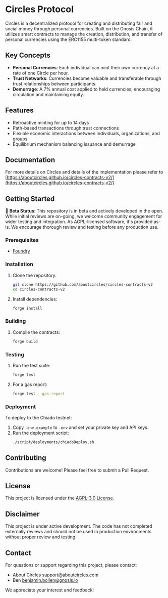 # Circles Protocol

Circles is a decentralized protocol for creating and distributing fair and social money through personal currencies. Built on the Gnosis Chain, it utilizes smart contracts to manage the creation, distribution, and transfer of personal currencies using the ERC1155 multi-token standard.

## Key Concepts

- **Personal Currencies**: Each individual can mint their own currency at a rate of one Circle per hour.
- **Trust Networks**: Currencies become valuable and transferable through trust relationships between participants.
- **Demurrage**: A 7% annual cost applied to held currencies, encouraging circulation and maintaining equity.

## Features

- Retroactive minting for up to 14 days
- Path-based transactions through trust connections
- Flexible economic interactions between individuals, organizations, and groups
- Equilibrium mechanism balancing issuance and demurrage

## Documentation

For more details on Circles and details of the implementation please refer to [https://aboutcircles.github.io/circles-contracts-v2/](https://aboutcircles.github.io/circles-contracts-v2/)

## Getting Started

🐲 **Beta Status**: This repository is in beta and actively developed in the open. While initial reviews are on-going, we welcome community engagement for wider testing and integration. As AGPL-licensed software, it's provided as-is. We encourage thorough review and testing before any production use.


### Prerequisites

- [Foundry](https://book.getfoundry.sh/getting-started/installation)

### Installation

1. Clone the repository:
    ```bash
    git clone https://github.com/aboutcircles/circles-contracts-v2
    cd circles-contracts-v2
    ```
2. Install dependencies:
    ```bash
    forge install
    ```
### Building

1. Compile the contracts:
    ```bash
    forge build
    ```

### Testing

1. Run the test suite:
    ```bash
    forge test
    ```
2. For a gas report:
    ```bash
    forge test --gas-report
    ```
### Deployment

To deploy to the Chiado testnet:

1. Copy `.env.example` to `.env` and set your private key and API keys.
2. Run the deployment script:
    ```bash
    ./script/deployments/chiadoDeploy.sh
    ```

## Contributing

Contributions are welcome! Please feel free to submit a Pull Request.

## License

This project is licensed under the [AGPL-3.0 License](LICENSE).

## Disclaimer

This project is under active development. The code has not completed externally reviews and should not be used in production environments without proper review and testing.

## Contact

For questions or support regarding this project, please contact:

- About Circles <support@aboutcircles.com>
- Ben <benjamin.bollen@gnosis.io>

We appreciate your interest and feedback!